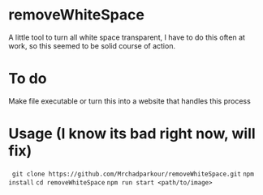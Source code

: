 # removeWhiteSpace
A little tool to turn all white space transparent, I have to do this often at work, so this seemed to be solid course of action.

# To do
Make file executable or turn this into a website that handles this process

# Usage (I know its bad right now, will fix)
``` git clone https://github.com/Mrchadparkour/removeWhiteSpace.git```
``` npm install ```
``` cd removeWhiteSpace ```
``` npm run start <path/to/image> ```
